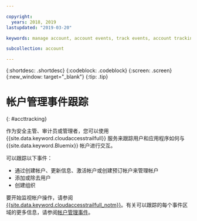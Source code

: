```yaml
---

copyright:
  years: 2018, 2019
lastupdated: "2019-03-20"

keywords: manage account, account events, track events, account tracking, monitoring

subcollection: account

---
```


{:shortdesc: .shortdesc}
{:codeblock: .codeblock}
{:screen: .screen}
{:new_window: target="_blank"}
{:tip: .tip}

# 帐户管理事件跟踪
{: #accttracking}

作为安全主管、审计员或管理者，您可以使用 {{site.data.keyword.cloudaccesstrailfull}} 服务来跟踪用户和应用程序如何与 {{site.data.keyword.Bluemix}} 帐户进行交互。

可以跟踪以下事件：

* 通过创建帐户、更新信息、激活帐户或创建预订帐户来管理帐户
* 添加或除去用户
* 创建组织

要开始监视帐户操作，请参阅 [{{site.data.keyword.cloudaccesstrailfull_notm}}](/docs/services/cloud-activity-tracker?topic=cloud-activity-tracker-getting-started)。有关可以跟踪的每个事件区域的更多信息，请参阅[帐户管理事件](/docs/services/cloud-activity-tracker?topic=cloud-activity-tracker-at_events_acc_mgt)。
